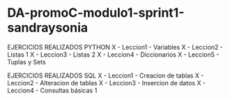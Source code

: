 # DA-promoC-modulo1-sprint1-sandraysonia

EJERCICIOS REALIZADOS PYTHON
X - Leccion1 - Variables
X - Leccion2 - Listas 1
X - Leccion3 - Listas 2
X - Leccion4 - Diccionarios
X - Leccion5 - Tuplas y Sets

EJERCICIOS REALIZADOS SQL
X - Leccion1 - Creacion de tablas
X - Leccion2 - Alteracion de tablas
X - Leccion3 - Insercion de datos
X - Leccion4 - Consultas básicas 1

